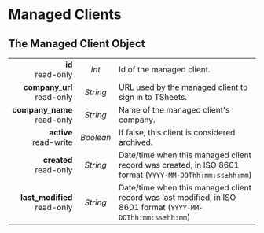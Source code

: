 # Managed Clients

## The Managed Client Object

|                |             |             |
| -------------: | :---------: | ----------- |
| **id**<br/>read-only | _Int_ | Id of the managed client. |
| **company_url**<br/>read-only | _String_ | URL used by the managed client to sign in to TSheets. |
| **company_name**<br/>read-only | _String_ | Name of the managed client's company. |
| **active**<br/>read-write | _Boolean_ | If false, this client is considered archived. |
| **created**<br/>read-only | _String_ | Date/time when this managed client record was created, in ISO 8601 format (`YYYY-MM-DDThh:mm:ss±hh:mm`) |
| **last_modified**<br/>read-only | _String_ | Date/time when this managed client record was last modified, in ISO 8601 format (`YYYY-MM-DDThh:mm:ss±hh:mm`) |

 
